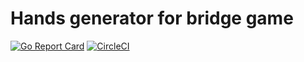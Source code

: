 # Hands generator for bridge game

[![Go Report Card](https://goreportcard.com/badge/github.com/JeanJacquesSerpoul/bridge)](https://goreportcard.com/report/github.com/JeanJacquesSerpoul/bridge) [![CircleCI](https://circleci.com/gh/JeanJacquesSerpoul/bridge.svg?style=svg)](https://circleci.com/gh/JeanJacquesSerpoul/bridge)
